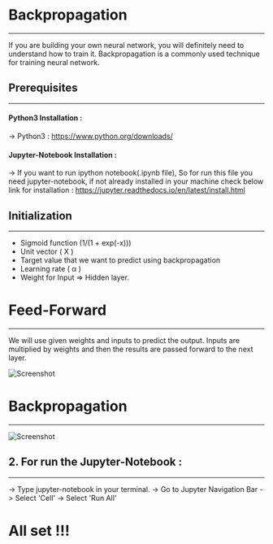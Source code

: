 # Backpropagation
__________________
If you are building your own neural network, you will definitely need to understand how to train it. Backpropagation is a commonly used technique for training neural network. 

## Prerequisites
_________________

#### Python3 Installation :

-> Python3 : https://www.python.org/downloads/

#### Jupyter-Notebook Installation :

-> If you want to run ipython notebook(.ipynb file), So for run this file you need jupyter-notebook, if not already installed in your machine check below link for installation :
https://jupyter.readthedocs.io/en/latest/install.html


## Initialization
__________________

* Sigmoid function (1/(1 + exp(-x)))
* Unit vector ( X )
* Target value that we want to predict using backpropagation
* Learning rate ( &alpha; )
* Weight for Input &Rightarrow; Hidden layer.

# Feed-Forward
_______________
We will use given weights and inputs to predict the output. Inputs are multiplied by weights and then the results are passed forward to the next layer.

![Screenshot](https://cdn-images-1.medium.com/max/800/1*-fmmpPBFNdJDDBuPXYUrsQ.png
)

# Backpropagation
__________________

![Screenshot](https://cdn-images-1.medium.com/max/800/1*l3vkOc35mt3cCZBDKm1i6g.png
)

## 2. For run the Jupyter-Notebook :
_______________________________________

-> Type jupyter-notebook in your terminal.
-> Go to Jupyter Navigation Bar -> Select 'Cell' -> Select 'Run All'


# All set !!!

